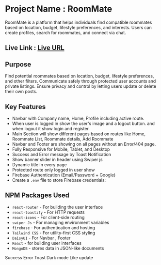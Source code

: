 # Project Name : RoomMate
RoomMate is a platform that helps individuals find compatible roommates based on location, budget, lifestyle preferences, and interests. Users can create profiles, search for roommates, and connect via chat.

## Live Link : [Live URL](https://subscription-box-df504.web.app)

## Purpose
Find potential roommates based on location, budget, lifestyle preferences, and other filters. Communicate safely through protected user accounts and private listings. Ensure privacy and control by letting users update or delete their own posts.

## Key Features
- Navbar with Company name, Home, Profile including active route.
- When user is logged in show the user's image and a logout button.  and when logout it show login and register.
- Main Section will show different pages based on routes like Home, Roommate List, Roommate details, Add Roommate
- Navbar and Footer are showing on all pages without an Error/404 page. 
- Fully Responsive for Mobile, Tablet, and Desktop
- Success and Error message by Toast Notification 
- Show banner slider in header using Swiper js
- Dynamic title in every page 
- Protected route only logged in user show 
- Firebase Authentication (Email/Password + Google)
- Create a `.env` file to store Firebase credentials:

## NPM Packages Used
- `react-router` - For building the user interface
- `react-toastify` - For HTTP requests
- `react-icons` - For client-side routing
- `swiper Js` - For managing environment variables
- `firebase` - For authentication and hosting
- `Tailwind CSS` - For utility-first CSS styling
- `DaisyUI` - For Navbar , Footer
- `React` - for building user interfaces
- `MongoDB` - stores data in JSON-like documents

Success Error Toast
Dark mode
Like update
